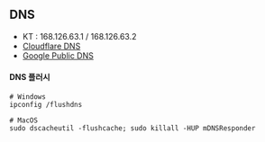 ## DNS  

- KT : 168.126.63.1 / 168.126.63.2
- [Cloudflare DNS](https://1.1.1.1/)  
- [Google Public DNS](https://developers.google.com/speed/public-dns/)  

#### DNS 플러시
```shell
# Windows
ipconfig /flushdns

# MacOS
sudo dscacheutil -flushcache; sudo killall -HUP mDNSResponder
```

